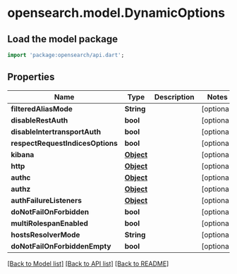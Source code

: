 # opensearch.model.DynamicOptions

## Load the model package
```dart
import 'package:opensearch/api.dart';
```

## Properties
Name | Type | Description | Notes
------------ | ------------- | ------------- | -------------
**filteredAliasMode** | **String** |  | [optional] 
**disableRestAuth** | **bool** |  | [optional] 
**disableIntertransportAuth** | **bool** |  | [optional] 
**respectRequestIndicesOptions** | **bool** |  | [optional] 
**kibana** | [**Object**](.md) |  | [optional] 
**http** | [**Object**](.md) |  | [optional] 
**authc** | [**Object**](.md) |  | [optional] 
**authz** | [**Object**](.md) |  | [optional] 
**authFailureListeners** | [**Object**](.md) |  | [optional] 
**doNotFailOnForbidden** | **bool** |  | [optional] 
**multiRolespanEnabled** | **bool** |  | [optional] 
**hostsResolverMode** | **String** |  | [optional] 
**doNotFailOnForbiddenEmpty** | **bool** |  | [optional] 

[[Back to Model list]](../README.md#documentation-for-models) [[Back to API list]](../README.md#documentation-for-api-endpoints) [[Back to README]](../README.md)


